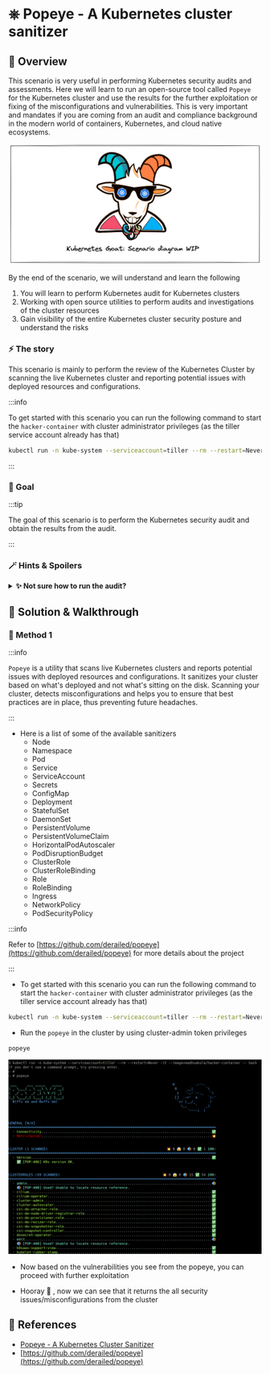 # ⎈ Popeye - A Kubernetes cluster sanitizer

## 🙌 Overview

This scenario is very useful in performing Kubernetes security audits and assessments. Here we will learn to run an open-source tool called `Popeye` for the Kubernetes cluster and use the results for the further exploitation or fixing of the misconfigurations and vulnerabilities. This is very important and mandates if you are coming from an audit and compliance background in the modern world of containers, Kubernetes, and cloud native ecosystems.

![](images/scenario-diagram-wip.png)

By the end of the scenario, we will understand and learn the following

1. You will learn to perform Kubernetes audit for Kubernetes clusters
2. Working with open source utilities to perform audits and investigations of the cluster resources
3. Gain visibility of the entire Kubernetes cluster security posture and understand the risks

### ⚡️ The story

This scenario is mainly to perform the review of the Kubernetes Cluster by scanning the live Kubernetes cluster and reporting potential issues with deployed resources and configurations.

:::info

To get started with this scenario you can run the following command to start the `hacker-container` with cluster administrator privileges (as the tiller service account already has that)

```bash
kubectl run -n kube-system --serviceaccount=tiller --rm --restart=Never -it --image=madhuakula/hacker-container -- bash
```

:::

### 🎯 Goal

:::tip

The goal of this scenario is to perform the Kubernetes security audit and obtain the results from the audit.

:::

### 🪄 Hints & Spoilers

<details>
  <summary><b>✨ Not sure how to run the audit? </b></summary>
  <div>
    <div>Refer to <b>popeye</b> command line utility. Also docs can be found at <a href="https://popeyecli.io/">https://popeyecli.io</a> 🙌</div>
  </div>
</details>

## 🎉 Solution & Walkthrough

### 🎲 Method 1

:::info

`Popeye` is a utility that scans live Kubernetes clusters and reports potential issues with deployed resources and configurations. It sanitizes your cluster based on what's deployed and not what's sitting on the disk. Scanning your cluster, detects misconfigurations and helps you to ensure that best practices are in place, thus preventing future headaches.

:::

* Here is a list of some of the available sanitizers
  * Node
  * Namespace
  * Pod
  * Service
  * ServiceAccount
  * Secrets
  * ConfigMap
  * Deployment
  * StatefulSet
  * DaemonSet
  * PersistentVolume
  * PersistentVolumeClaim
  * HorizontalPodAutoscaler
  * PodDisruptionBudget
  * ClusterRole
  * ClusterRoleBinding
  * Role
  * RoleBinding
  * Ingress
  * NetworkPolicy
  * PodSecurityPolicy

:::info

Refer to [https://github.com/derailed/popeye](https://github.com/derailed/popeye) for more details about the project

:::

* To get started with this scenario you can run the following command to start the `hacker-container` with cluster administrator privileges (as the tiller service account already has that)

```bash
kubectl run -n kube-system --serviceaccount=tiller --rm --restart=Never -it --image=madhuakula/hacker-container -- bash
```

* Run the `popeye` in the cluster by using cluster-admin token privileges

```bash
popeye
```

![Scenario 19 popeye](images/sc-19-1.png)

* Now based on the vulnerabilities you see from the popeye, you can proceed with further exploitation

* Hooray 🥳 , now we can see that it returns the all security issues/misconfigurations from the cluster

## 🔖 References

* [Popeye - A Kubernetes Cluster Sanitizer](https://popeyecli.io/)
* [https://github.com/derailed/popeye](https://github.com/derailed/popeye)
